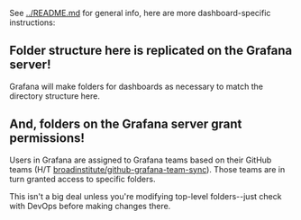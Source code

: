 See [../README.md](../README.md) for general info, here are more dashboard-specific instructions:

## Folder structure here is replicated on the Grafana server!

Grafana will make folders for dashboards as necessary to match the directory structure here.

## And, folders on the Grafana server grant permissions!

Users in Grafana are assigned to Grafana teams based on their GitHub teams (H/T [broadinstitute/github-grafana-team-sync](https://github.com/broadinstitute/grafana-github-team-sync)). Those teams are in turn granted access to specific folders.

This isn't a big deal unless you're modifying top-level folders--just check with DevOps before making changes there.
